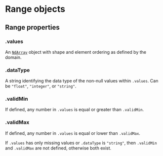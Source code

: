 # Range objects

## Range properties

### .values

An [`NdArray`](NdArray.md) object with shape and element ordering as defined by the domain.

### .dataType

A string identifying the data type of the non-null values within `.values`. Can be `"float"`, `"integer"`, or `"string"`.

### .validMin

If defined, any number in `.values` is equal or greater than `.validMin`.

### .validMax

If defined, any number in `.values` is equal or lower than `.validMax`.

If `.values` has only missing values or `.dataType` is `"string"`, then `.validMin` and `.validMax` are not defined, otherwise both exist.
